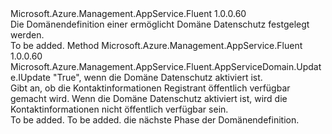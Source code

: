 <Type Name="IWithDomainPrivacy" FullName="Microsoft.Azure.Management.AppService.Fluent.AppServiceDomain.Update.IWithDomainPrivacy">
  <TypeSignature Language="C#" Value="public interface IWithDomainPrivacy" />
  <TypeSignature Language="ILAsm" Value=".class public interface auto ansi abstract IWithDomainPrivacy" />
  <TypeSignature Language="DocId" Value="T:Microsoft.Azure.Management.AppService.Fluent.AppServiceDomain.Update.IWithDomainPrivacy" />
  <TypeSignature Language="VB.NET" Value="Public Interface IWithDomainPrivacy" />
  <TypeSignature Language="F#" Value="type IWithDomainPrivacy = interface" />
  <AssemblyInfo>
    <AssemblyName>Microsoft.Azure.Management.AppService.Fluent</AssemblyName>
    <AssemblyVersion>1.0.0.60</AssemblyVersion>
  </AssemblyInfo>
  <Interfaces />
  <Docs>
    <summary>
            Die Domänendefinition einer ermöglicht Domäne Datenschutz festgelegt werden.
            </summary>
    <remarks>To be added.</remarks>
  </Docs>
  <Members>
    <Member MemberName="WithDomainPrivacyEnabled">
      <MemberSignature Language="C#" Value="public Microsoft.Azure.Management.AppService.Fluent.AppServiceDomain.Update.IUpdate WithDomainPrivacyEnabled (bool domainPrivacy);" />
      <MemberSignature Language="ILAsm" Value=".method public hidebysig newslot virtual instance class Microsoft.Azure.Management.AppService.Fluent.AppServiceDomain.Update.IUpdate WithDomainPrivacyEnabled(bool domainPrivacy) cil managed" />
      <MemberSignature Language="DocId" Value="M:Microsoft.Azure.Management.AppService.Fluent.AppServiceDomain.Update.IWithDomainPrivacy.WithDomainPrivacyEnabled(System.Boolean)" />
      <MemberSignature Language="VB.NET" Value="Public Function WithDomainPrivacyEnabled (domainPrivacy As Boolean) As IUpdate" />
      <MemberSignature Language="F#" Value="abstract member WithDomainPrivacyEnabled : bool -&gt; Microsoft.Azure.Management.AppService.Fluent.AppServiceDomain.Update.IUpdate" Usage="iWithDomainPrivacy.WithDomainPrivacyEnabled domainPrivacy" />
      <MemberType>Method</MemberType>
      <AssemblyInfo>
        <AssemblyName>Microsoft.Azure.Management.AppService.Fluent</AssemblyName>
        <AssemblyVersion>1.0.0.60</AssemblyVersion>
      </AssemblyInfo>
      <ReturnValue>
        <ReturnType>Microsoft.Azure.Management.AppService.Fluent.AppServiceDomain.Update.IUpdate</ReturnType>
      </ReturnValue>
      <Parameters>
        <Parameter Name="domainPrivacy" Type="System.Boolean" />
      </Parameters>
      <Docs>
        <param name="domainPrivacy">"True", wenn die Domäne Datenschutz aktiviert ist.</param>
        <summary>
            Gibt an, ob die Kontaktinformationen Registrant öffentlich verfügbar gemacht wird.
            Wenn die Domäne Datenschutz aktiviert ist, wird die Kontaktinformationen nicht öffentlich verfügbar sein.
            </summary>
        <returns>To be added.</returns>
        <remarks>To be added.</remarks>
        <return>die nächste Phase der Domänendefinition.</return>
      </Docs>
    </Member>
  </Members>
</Type>
